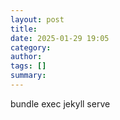 ```yaml
---
layout: post
title: 
date: 2025-01-29 19:05
category: 
author: 
tags: []
summary: 
---
```

bundle exec jekyll serve